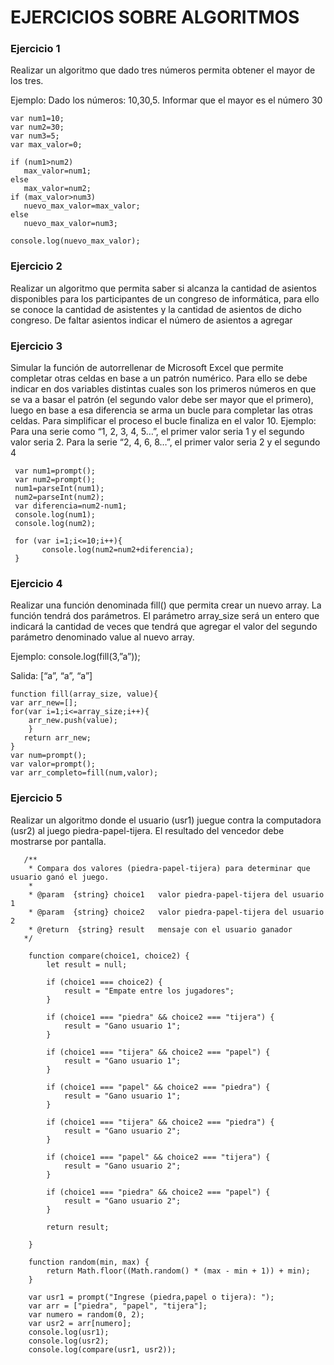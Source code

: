 # EJERCICIOS SOBRE ALGORITMOS

### Ejercicio 1

Realizar un algoritmo que dado tres números permita obtener el mayor de los tres.

Ejemplo:
Dado los números: 10,30,5. Informar que el mayor es el número 30

    var num1=10;
    var num2=30;
    var num3=5;
    var max_valor=0;   
    
    if (num1>num2)
       max_valor=num1;
    else
       max_valor=num2;
    if (max_valor>num3)
       nuevo_max_valor=max_valor;
    else
       nuevo_max_valor=num3;
       
    console.log(nuevo_max_valor);
    
### Ejercicio 2

Realizar un algoritmo que permita saber si alcanza la cantidad de asientos disponibles para los 
participantes de un congreso de informática, para ello se conoce la cantidad de asistentes y la 
cantidad de asientos de dicho congreso. De faltar asientos indicar el número de asientos a 
agregar

### Ejercicio 3

Simular la función de autorrellenar de Microsoft Excel que permite completar otras celdas en 
base a un patrón numérico. Para ello se debe indicar en dos variables distintas cuales son los 
primeros números en que se va a basar el patrón (el segundo valor debe ser mayor que el 
primero), luego en base a esa diferencia se arma un bucle para completar las otras celdas. Para 
simplificar el proceso el bucle finaliza en el valor 10.
Ejemplo:
Para una serie como “1, 2, 3, 4, 5…”, el primer valor seria 1 y el segundo valor seria 2. Para la 
serie “2, 4, 6, 8…”, el primer valor seria 2 y el segundo 4

     var num1=prompt();
     var num2=prompt();
     num1=parseInt(num1);
     num2=parseInt(num2);
     var diferencia=num2-num1;
     console.log(num1);
     console.log(num2);
     
     for (var i=1;i<=10;i++){
           console.log(num2=num2+diferencia);
     }
     
### Ejercicio 4

Realizar una función denominada fill() que permita crear un nuevo array. La función tendrá dos 
parámetros. El parámetro array_size será un entero que indicará la cantidad de veces que tendrá
que agregar el valor del segundo parámetro denominado value al nuevo array.

Ejemplo:
console.log(fill(3,”a”)); 

Salida: [“a”, “a”, “a”]

    function fill(array_size, value){
    var arr_new=[];
    for(var i=1;i<=array_size;i++){
        arr_new.push(value);
        }
       return arr_new;
    }
    var num=prompt();
    var valor=prompt();
    var arr_completo=fill(num,valor);
    
 ### Ejercicio 5
 
Realizar un algoritmo donde el usuario (usr1) juegue contra la computadora (usr2) al juego piedra-papel-tijera. El resultado
del vencedor debe mostrarse por pantalla.
    
       /**
        * Compara dos valores (piedra-papel-tijera) para determinar que usuario ganó el juego.
        * 
        * @param  {string} choice1   valor piedra-papel-tijera del usuario 1
        * @param  {string} choice2   valor piedra-papel-tijera del usuario 2
        * @return  {string} result   mensaje con el usuario ganador
       */
      
        function compare(choice1, choice2) {
            let result = null;

            if (choice1 === choice2) {
                result = "Empate entre los jugadores";
            }

            if (choice1 === "piedra" && choice2 === "tijera") {
                result = "Gano usuario 1";
            }

            if (choice1 === "tijera" && choice2 === "papel") {
                result = "Gano usuario 1";
            }

            if (choice1 === "papel" && choice2 === "piedra") {
                result = "Gano usuario 1";
            }

            if (choice1 === "tijera" && choice2 === "piedra") {
                result = "Gano usuario 2";
            }

            if (choice1 === "papel" && choice2 === "tijera") {
                result = "Gano usuario 2";
            }

            if (choice1 === "piedra" && choice2 === "papel") {
                result = "Gano usuario 2";
            }

            return result;

        }

        function random(min, max) {
            return Math.floor((Math.random() * (max - min + 1)) + min);
        }

        var usr1 = prompt("Ingrese (piedra,papel o tijera): ");
        var arr = ["piedra", "papel", "tijera"];
        var numero = random(0, 2);
        var usr2 = arr[numero];
        console.log(usr1);
        console.log(usr2);
        console.log(compare(usr1, usr2));


       
